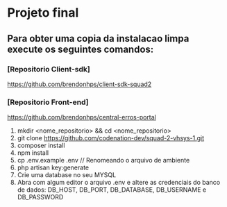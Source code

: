 # Projeto final

##  Para obter uma copia da instalacao limpa execute os seguintes comandos:

### [Repositorio Client-sdk] 
https://github.com/brendonhps/client-sdk-squad2

### [Repositorio Front-end]
https://github.com/brendonhps/central-erros-portal


 1) mkdir <nome_repositorio> && cd <nome_repositorio>
 2) git clone https://github.com/codenation-dev/squad-2-vhsys-1.git 
 3) composer install
 4) npm install  
 5) cp .env.example .env    // Renomeando o arquivo de ambiente 
 6) php artisan key:generate
 7) Crie uma database no seu MYSQL
 8) Abra com algum editor o arquivo .env e altere as credenciais do banco de dados: DB_HOST, DB_PORT, DB_DATABASE, DB_USERNAME e DB_PASSWORD

